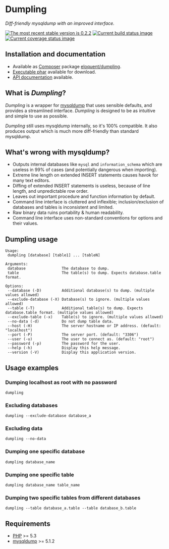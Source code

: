 # Dumpling

*Diff-friendly mysqldump with an improved interface.*

[![The most recent stable version is 0.2.2][version-image]][Semantic versioning]
[![Current build status image][build-image]][Current build status]
[![Current coverage status image][coverage-image]][Current coverage status]

## Installation and documentation

- Available as [Composer] package [eloquent/dumpling].
- [Executable phar] available for download.
- [API documentation] available.

## What is *Dumpling*?

*Dumpling* is a wrapper for [mysqldump] that uses sensible defaults, and
provides a streamlined interface. *Dumpling* is designed to be as intuitive and
simple to use as possible.

*Dumpling* still uses mysqldump internally, so it's 100% compatible. It also
produces output which is much more diff-friendly than standard mysqldump.

## What's wrong with mysqldump?

- Outputs internal databases like `mysql` and `information_schema` which are
  useless in 99% of cases (and potentially dangerous when importing).
- Extreme line length on extended INSERT statements causes havok for many text
  editors.
- Diffing of extended INSERT statements is useless, because of line length, and
  unpredictable row order.
- Leaves out important procedure and function information by default.
- Command line interface is cluttered and inflexible; inclusion/exclusion of
  databases and tables is inconsistent and limited.
- Raw binary data ruins portability & human readability.
- Command line interface uses non-standard conventions for options and their
  values.

## Dumpling usage

    Usage:
     dumpling [database] [table1] ... [tableN]

    Arguments:
     database                The database to dump.
     table                   The table(s) to dump. Expects database.table format.

    Options:
     --database (-D)         Additional database(s) to dump. (multiple values allowed)
     --exclude-database (-X) Database(s) to ignore. (multiple values allowed)
     --table (-T)            Additional table(s) to dump. Expects database.table format. (multiple values allowed)
     --exclude-table (-x)    Table(s) to ignore. (multiple values allowed)
     --no-data (-d)          Do not dump table data.
     --host (-H)             The server hostname or IP address. (default: "localhost")
     --port (-P)             The server port. (default: "3306")
     --user (-u)             The user to connect as. (default: "root")
     --password (-p)         The password for the user.
     --help (-h)             Display this help message.
     --version (-V)          Display this application version.

## Usage examples

### Dumping localhost as root with no password

    dumpling

### Excluding databases

    dumpling --exclude-database database_a

### Excluding data

    dumpling --no-data

### Dumping one specific database

    dumpling database_name

### Dumping one specific table

    dumpling database_name table_name

### Dumping two specific tables from different databases

    dumpling --table database_a.table --table database_b.table

## Requirements

- [PHP] >= 5.3
- [mysqldump] >= 5.1.2

<!-- References -->

[Executable phar]: http://lqnt.co/dumpling/dumpling
[mysqldump]: http://dev.mysql.com/doc/refman/5.7/en/mysqldump.html
[PHP]: http://php.net/

[API documentation]: http://lqnt.co/dumpling/artifacts/documentation/api/
[Composer]: http://getcomposer.org/
[build-image]: http://img.shields.io/travis/eloquent/dumpling/develop.svg "Current build status for the develop branch"
[Current build status]: https://travis-ci.org/eloquent/dumpling
[coverage-image]: http://img.shields.io/coveralls/eloquent/dumpling/develop.svg "Current test coverage for the develop branch"
[Current coverage status]: https://coveralls.io/r/eloquent/dumpling
[eloquent/dumpling]: https://packagist.org/packages/eloquent/dumpling
[Semantic versioning]: http://semver.org/
[version-image]: http://img.shields.io/:semver-0.2.2-yellow.svg "This project uses semantic versioning"

